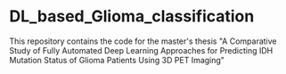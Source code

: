 # DL_based_Glioma_classification
This repository contains the code for the master's thesis "A Comparative Study of Fully Automated Deep Learning Approaches for Predicting IDH Mutation Status of Glioma Patients Using 3D PET Imaging"
